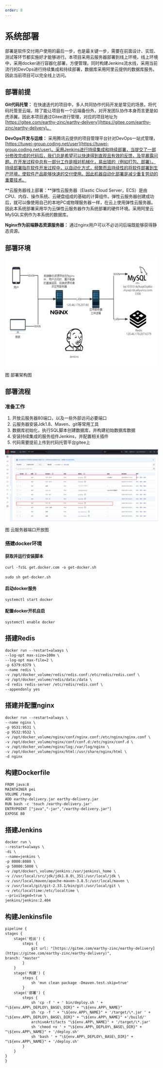 ```yaml
---
order: 8
---
```


# 系统部署

部署是软件交付用户使用的最后一步，也是最关键一步，需要在前面设计、实现、测试等环节都实施好才能够进行。本项目采用云服务器部署到线上环境，线上环境中，采用docker进行容器化部署，方便管理。同时构建Jenkins流水线，采用当前流行的DevOps进行持续集成和持续部署，数据库采用阿里云提供的数据库服务。因此当前项目可以完全线上访问。

## 部署前提

**Git代码托管：** 在快速迭代的项目中，多人共同协作代码开发是常见的场景。将代码托管至云端，除了能让项目有一个远端备份外，对开发团队协作本身而言更是如虎添翼。因此本项目通过Gitee进行管理，对应的项目地址为[https://gitee.com/earthy-zinc/earthy-delivery](https://gitee.com/earthy-zinc/earthy-delivery)。

**DevOps开发与运维：** 采用腾讯云提供的项目管理平台针对DevOps一站式管理，[https://tuwei-group.coding.net/user](https://tuwei-group.coding.net/user)。采用Jenkins进行持续集成和持续部署，当提交了一部分修改完成的代码后，我们总是希望可以快速得到直观且有效的反馈，及早暴露问题。在开发过程中总有一部分工作是相对机械化，易出错的（例如打包、部署）。持续部署指在软件开发过程中，以自动化方式，频繁而且持续性的将软件部署到生产环境，使软件产品能够快速的交付使用。因此机器自动化部署是减少重复劳动的重要技术。

**云服务器线上部署：**弹性云服务器（Elastic Cloud Server，ECS）是由CPU、内存、操作系统、云硬盘组成的基础的计算组件。弹性云服务器创建成功后，就可以像使用自己的本地PC或物理服务器一样，在云上使用弹性云服务器。因此本系统部署采用华为云弹性云服务器作为系统部署的硬件环境。采用阿里云MySQL实例作为本系统的数据库。

**Nginx作为前端静态资源服务器：** 通过nginx用户可以不必访问后端既能够获得静态资源。

## 部署环境

![image-20231029210456512](./assets/image-20231029210456512.png)

图 部署架构图

## 部署流程

### 准备工作

1. 开放云服务器80端口，以及一些外部访问必要端口
2. 云服务器安装Jdk1.8、Maven、git等常用工具
3. 数据库初始化，执行SQL脚本创建数据库，并构建初始数据库数据
4. 安装持续集成的服务组件Jenkins，并配置相关插件
5. 代码需要提前上传到代码托管平台gitee上

![image-20231029210505076](./assets/image-20231029210505076.png)

图 云服务器端口开放图

### 搭建docker环境

#### 获取并运行安装脚本
```shell
curl -fsSL get.docker.com -o get-docker.sh

sudo sh get-docker.sh
```

#### 启动docker服务
```shell
systemctl start docker
```
#### 配置docker开机自启
```shell
systemctl enable docker
```
## 搭建Redis
```shell
docker run --restart=always \
--log-opt max-size=100m \
--log-opt max-file=2 \
-p 6379:6379 \
--name redis \
-v /opt/docker_volume/redis/redis.conf:/etc/redis/redis.conf \
-v /opt/docker_volume/redis/data:/data \
-d redis redis-server /etc/redis/redis.conf \
--appendonly yes 
```

## 搭建并配置nginx
```shell
docker run --restart=always \
--name nginx \
-p 9531:9531 \
-p 9532:9532 \
-v /opt/docker_volume/nginx/conf/nginx.conf:/etc/nginx/nginx.conf \
-v /opt/docker_volume/nginx/conf/conf.d:/etc/nginx/conf.d \
-v /opt/docker_volume/nginx/log:/var/log/nginx \
-v /opt/docker_volume/nginx/html:/usr/share/nginx/html \
-d nginx
```

## 构建Dockerfile
```shell
FROM java:8
MAINTAINER pei
VOLUME /temp
ADD earthy-delivery.jar earthy-delivery.jar
RUN bash -c 'touch /earthy-delivery.jar'
ENTRYPOINT ["java","-jar","/earthy-delivery.jar"]
EXPOSE 80
```

## 搭建Jenkins
```shell
docker run \
--restart=always \
-di \
--name=jenkins \
-p 8000:8080 \
-p 50000:5000 \
-v /opt/docker\_volume/jenkins:/var/jenkins\_home \
-v //usr/local/src/jdk/jdk1.8.0\_351:/usr/local/jdk \
-v /usr/local/maven/apache-maven-3.8.5:/usr/local/maven \
-v /usr/local/git/git-2.33.1/bin/git:/usr/local/git \
-v /etc/localtime:/etc/localtime \
--privileged=true \
jenkins/jenkins:2.404
```

## 构建Jenkinsfile
```
pipeline {
stages {
    stage('检出') {
        steps {
            git url: "[https://gitee.com/earthy-zinc/earthy-delivery](https://gitee.com/earthy-zinc/earthy-delivery)",
branch: "master"
        }
    }
    stage('构建') {
        steps {
            sh 'mvn clean package -Dmaven.test.skip=true'
        }
    stage('部署') {
        steps {
            sh 'cp -f ' + ' bin/deploy.sh ' + "\${env.APP\_DEPLOY\_BASE\_DIR}" + "\${env.APP\_NAME}"
            sh 'cp -f ' + "\${env.APP\_NAME}" + '/target/\*.jar ' + "\${env.APP\_DEPLOY\_BASE\_DIR}" + "\${env.APP\_NAME}" +'/build/'
            archiveArtifacts "\${env.APP\_NAME}" + '/target/\*.jar'
            sh 'chmod +x ' + "\${env.APP\_DEPLOY\_BASE\_DIR}" + "\${env.APP\_NAME}" + '/deploy.sh'
            sh 'bash ' + "\${env.APP\_DEPLOY\_BASE\_DIR}" + "\${env.APP\_NAME}" + '/deploy.sh'
        }
    }
}
}
```
